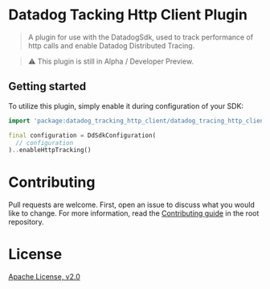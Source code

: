
# Datadog Tacking Http Client Plugin

> A plugin for use with the DatadogSdk, used to track performance of http calls and enable Datadog Distributed Tracing.

> ⚠️ This plugin is still in Alpha / Developer Preview. 

## Getting started

To utilize this plugin, simply enable it during configuration of your SDK:

```dart
import 'package:datadog_tracking_http_client/datadog_tracing_http_client.dart'

final configuration = DdSdkConfiguration(
  // configuration
)..enableHttpTracking()
```

# Contributing

Pull requests are welcome. First, open an issue to discuss what you would like
to change. For more information, read the [Contributing
guide](../../CONTRIBUTING.md) in the root repository.

# License

[Apache License, v2.0](LICENSE)
